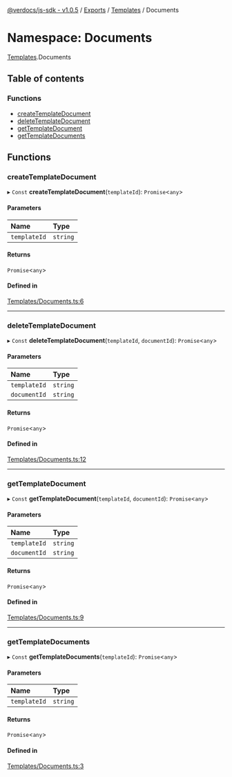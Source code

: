 [@verdocs/js-sdk - v1.0.5](../README.md) / [Exports](../modules.md) / [Templates](Templates.md) / Documents

# Namespace: Documents

[Templates](Templates.md).Documents

## Table of contents

### Functions

- [createTemplateDocument](Templates.Documents.md#createtemplatedocument)
- [deleteTemplateDocument](Templates.Documents.md#deletetemplatedocument)
- [getTemplateDocument](Templates.Documents.md#gettemplatedocument)
- [getTemplateDocuments](Templates.Documents.md#gettemplatedocuments)

## Functions

### createTemplateDocument

▸ `Const` **createTemplateDocument**(`templateId`): `Promise`<`any`\>

#### Parameters

| Name | Type |
| :------ | :------ |
| `templateId` | `string` |

#### Returns

`Promise`<`any`\>

#### Defined in

[Templates/Documents.ts:6](https://github.com/Verdocs/js-sdk/blob/main/src/Templates/Documents.ts#L6)

___

### deleteTemplateDocument

▸ `Const` **deleteTemplateDocument**(`templateId`, `documentId`): `Promise`<`any`\>

#### Parameters

| Name | Type |
| :------ | :------ |
| `templateId` | `string` |
| `documentId` | `string` |

#### Returns

`Promise`<`any`\>

#### Defined in

[Templates/Documents.ts:12](https://github.com/Verdocs/js-sdk/blob/main/src/Templates/Documents.ts#L12)

___

### getTemplateDocument

▸ `Const` **getTemplateDocument**(`templateId`, `documentId`): `Promise`<`any`\>

#### Parameters

| Name | Type |
| :------ | :------ |
| `templateId` | `string` |
| `documentId` | `string` |

#### Returns

`Promise`<`any`\>

#### Defined in

[Templates/Documents.ts:9](https://github.com/Verdocs/js-sdk/blob/main/src/Templates/Documents.ts#L9)

___

### getTemplateDocuments

▸ `Const` **getTemplateDocuments**(`templateId`): `Promise`<`any`\>

#### Parameters

| Name | Type |
| :------ | :------ |
| `templateId` | `string` |

#### Returns

`Promise`<`any`\>

#### Defined in

[Templates/Documents.ts:3](https://github.com/Verdocs/js-sdk/blob/main/src/Templates/Documents.ts#L3)
